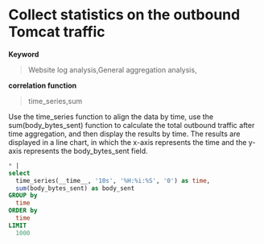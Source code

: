 # Collect statistics on the outbound Tomcat traffic

**Keyword**

> Website log analysis,General aggregation analysis,

**correlation function**

> time_series,sum

Use the time_series function to align the data by time, use the sum(body_bytes_sent) function to calculate the total outbound traffic after time aggregation, and then display the results by time. The results are displayed in a line chart, in which the x-axis represents the time and the y-axis represents the body_bytes_sent field.

```SQL
* |
select
  time_series(__time__, '10s', '%H:%i:%S', '0') as time,
  sum(body_bytes_sent) as body_sent
GROUP by
  time
ORDER by
  time
LIMIT
  1000
```
